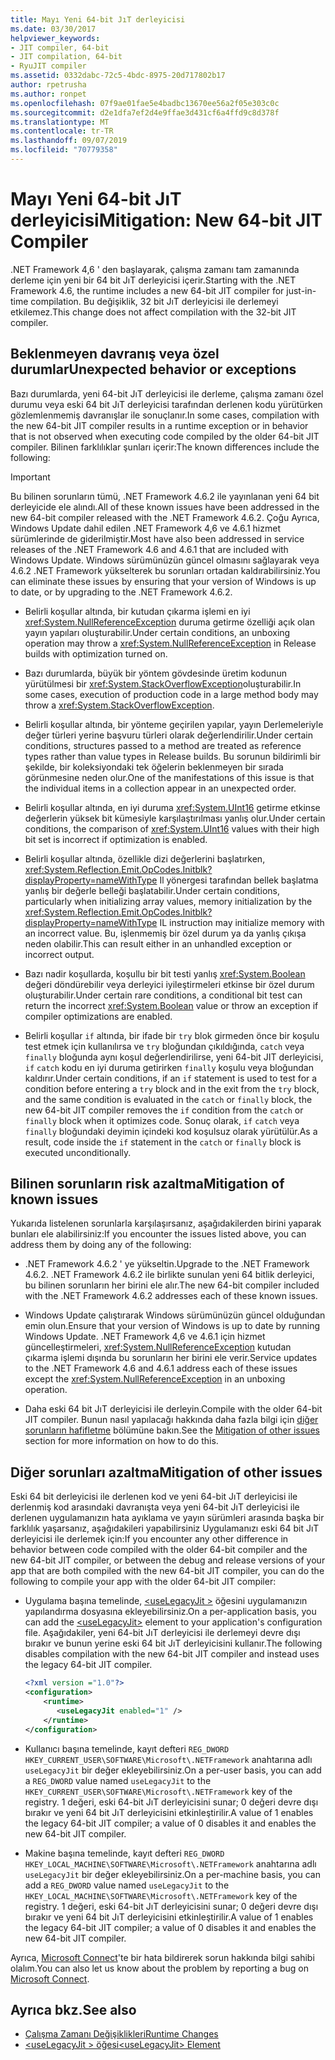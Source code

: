 ```yaml
---
title: Mayı Yeni 64-bit JıT derleyicisi
ms.date: 03/30/2017
helpviewer_keywords:
- JIT compiler, 64-bit
- JIT compilation, 64-bit
- RyuJIT compiler
ms.assetid: 0332dabc-72c5-4bdc-8975-20d717802b17
author: rpetrusha
ms.author: ronpet
ms.openlocfilehash: 07f9ae01fae5e4badbc13670ee56a2f05e303c0c
ms.sourcegitcommit: d2e1dfa7ef2d4e9ffae3d431cf6a4ffd9c8d378f
ms.translationtype: MT
ms.contentlocale: tr-TR
ms.lasthandoff: 09/07/2019
ms.locfileid: "70779358"
---
```

# <a name="mitigation-new-64-bit-jit-compiler"></a><span data-ttu-id="eb2a2-102">Mayı Yeni 64-bit JıT derleyicisi</span><span class="sxs-lookup"><span data-stu-id="eb2a2-102">Mitigation: New 64-bit JIT Compiler</span></span>
<span data-ttu-id="eb2a2-103">.NET Framework 4,6 ' den başlayarak, çalışma zamanı tam zamanında derleme için yeni bir 64 bit JıT derleyicisi içerir.</span><span class="sxs-lookup"><span data-stu-id="eb2a2-103">Starting with the .NET Framework 4.6, the runtime includes a new 64-bit JIT compiler for just-in-time compilation.</span></span> <span data-ttu-id="eb2a2-104">Bu değişiklik, 32 bit JıT derleyicisi ile derlemeyi etkilemez.</span><span class="sxs-lookup"><span data-stu-id="eb2a2-104">This change does not affect compilation with the  32-bit JIT compiler.</span></span>  
  
## <a name="unexpected-behavior-or-exceptions"></a><span data-ttu-id="eb2a2-105">Beklenmeyen davranış veya özel durumlar</span><span class="sxs-lookup"><span data-stu-id="eb2a2-105">Unexpected behavior or exceptions</span></span>  
 <span data-ttu-id="eb2a2-106">Bazı durumlarda, yeni 64-bit JıT derleyicisi ile derleme, çalışma zamanı özel durumu veya eski 64 bit JıT derleyicisi tarafından derlenen kodu yürütürken gözlemlenmemiş davranışlar ile sonuçlanır.</span><span class="sxs-lookup"><span data-stu-id="eb2a2-106">In some cases, compilation with the new 64-bit JIT compiler results in a runtime exception or in behavior that is not observed when executing code compiled by the older 64-bit JIT compiler.</span></span> <span data-ttu-id="eb2a2-107">Bilinen farklılıklar şunları içerir:</span><span class="sxs-lookup"><span data-stu-id="eb2a2-107">The known differences include the following:</span></span>  
  
> [!IMPORTANT]
> <span data-ttu-id="eb2a2-108">Bu bilinen sorunların tümü, .NET Framework 4.6.2 ile yayınlanan yeni 64 bit derleyicide ele alındı.</span><span class="sxs-lookup"><span data-stu-id="eb2a2-108">All of these known issues have been addressed in the new 64-bit compiler released with the .NET Framework 4.6.2.</span></span> <span data-ttu-id="eb2a2-109">Çoğu Ayrıca, Windows Update dahil edilen .NET Framework 4,6 ve 4.6.1 hizmet sürümlerinde de giderilmiştir.</span><span class="sxs-lookup"><span data-stu-id="eb2a2-109">Most have also been addressed in service releases of the .NET Framework 4.6 and 4.6.1 that are included with Windows Update.</span></span> <span data-ttu-id="eb2a2-110">Windows sürümünüzün güncel olmasını sağlayarak veya 4.6.2 .NET Framework yükselterek bu sorunları ortadan kaldırabilirsiniz.</span><span class="sxs-lookup"><span data-stu-id="eb2a2-110">You can eliminate these issues by ensuring that your version of Windows is up to date, or by upgrading to the .NET Framework 4.6.2.</span></span>  
  
- <span data-ttu-id="eb2a2-111">Belirli koşullar altında, bir kutudan çıkarma işlemi en iyi <xref:System.NullReferenceException> duruma getirme özelliği açık olan yayın yapıları oluşturabilir.</span><span class="sxs-lookup"><span data-stu-id="eb2a2-111">Under certain conditions, an unboxing operation may throw a <xref:System.NullReferenceException> in Release builds with optimization turned on.</span></span>  
  
- <span data-ttu-id="eb2a2-112">Bazı durumlarda, büyük bir yöntem gövdesinde üretim kodunun yürütülmesi bir <xref:System.StackOverflowException>oluşturabilir.</span><span class="sxs-lookup"><span data-stu-id="eb2a2-112">In some cases, execution of production code in a large method body may throw a <xref:System.StackOverflowException>.</span></span>  
  
- <span data-ttu-id="eb2a2-113">Belirli koşullar altında, bir yönteme geçirilen yapılar, yayın Derlemeleriyle değer türleri yerine başvuru türleri olarak değerlendirilir.</span><span class="sxs-lookup"><span data-stu-id="eb2a2-113">Under certain conditions, structures passed to a method are treated as reference types rather than value types in Release builds.</span></span> <span data-ttu-id="eb2a2-114">Bu sorunun bildirimli bir şekilde, bir koleksiyondaki tek öğelerin beklenmeyen bir sırada görünmesine neden olur.</span><span class="sxs-lookup"><span data-stu-id="eb2a2-114">One of the manifestations of this issue is that the individual items in a collection appear in an unexpected order.</span></span>  
  
- <span data-ttu-id="eb2a2-115">Belirli koşullar altında, en iyi duruma <xref:System.UInt16> getirme etkinse değerlerin yüksek bit kümesiyle karşılaştırılması yanlış olur.</span><span class="sxs-lookup"><span data-stu-id="eb2a2-115">Under certain conditions, the comparison of <xref:System.UInt16> values with their high bit set is incorrect if optimization is enabled.</span></span>  
  
- <span data-ttu-id="eb2a2-116">Belirli koşullar altında, özellikle dizi değerlerini başlatırken, <xref:System.Reflection.Emit.OpCodes.Initblk?displayProperty=nameWithType> Il yönergesi tarafından bellek başlatma yanlış bir değerle belleği başlatabilir.</span><span class="sxs-lookup"><span data-stu-id="eb2a2-116">Under certain conditions, particularly when initializing array values, memory initialization by the <xref:System.Reflection.Emit.OpCodes.Initblk?displayProperty=nameWithType> IL instruction may initialize memory with an incorrect value.</span></span> <span data-ttu-id="eb2a2-117">Bu, işlenmemiş bir özel durum ya da yanlış çıkışa neden olabilir.</span><span class="sxs-lookup"><span data-stu-id="eb2a2-117">This can result either in an unhandled exception or incorrect output.</span></span>  
  
- <span data-ttu-id="eb2a2-118">Bazı nadir koşullarda, koşullu bir bit testi yanlış <xref:System.Boolean> değeri döndürebilir veya derleyici iyileştirmeleri etkinse bir özel durum oluşturabilir.</span><span class="sxs-lookup"><span data-stu-id="eb2a2-118">Under certain rare conditions, a conditional bit test can return the incorrect <xref:System.Boolean> value or throw an exception if compiler optimizations are enabled.</span></span>  
  
- <span data-ttu-id="eb2a2-119">Belirli koşullar `if` altında, bir ifade bir `try` blok girmeden önce bir koşulu test etmek için kullanılırsa ve `try` bloğundan çıkıldığında, `catch` veya `finally` bloğunda aynı koşul değerlendirilirse, yeni 64-bit JIT derleyicisi, `if` `catch` kodu en iyi duruma getirirken `finally` koşulu veya bloğundan kaldırır.</span><span class="sxs-lookup"><span data-stu-id="eb2a2-119">Under certain conditions, if an `if` statement is used to test for a condition before entering  a `try` block and in the exit from the `try` block, and the same condition is evaluated in the `catch` or `finally` block, the new 64-bit JIT compiler removes the `if` condition from the `catch` or `finally` block when it optimizes code.</span></span> <span data-ttu-id="eb2a2-120">Sonuç olarak, `if` `catch` veya `finally` bloğundaki deyimin içindeki kod koşulsuz olarak yürütülür.</span><span class="sxs-lookup"><span data-stu-id="eb2a2-120">As a result, code inside the `if` statement in the `catch` or `finally` block is executed unconditionally.</span></span>  
  
<a name="General"></a>   
## <a name="mitigation-of-known-issues"></a><span data-ttu-id="eb2a2-121">Bilinen sorunların risk azaltma</span><span class="sxs-lookup"><span data-stu-id="eb2a2-121">Mitigation of known issues</span></span>  
 <span data-ttu-id="eb2a2-122">Yukarıda listelenen sorunlarla karşılaşırsanız, aşağıdakilerden birini yaparak bunları ele alabilirsiniz:</span><span class="sxs-lookup"><span data-stu-id="eb2a2-122">If you encounter the issues listed above, you can address them by doing any of the following:</span></span>  
  
- <span data-ttu-id="eb2a2-123">.NET Framework 4.6.2 ' ye yükseltin.</span><span class="sxs-lookup"><span data-stu-id="eb2a2-123">Upgrade to the .NET Framework 4.6.2.</span></span> <span data-ttu-id="eb2a2-124">.NET Framework 4.6.2 ile birlikte sunulan yeni 64 bitlik derleyici, bu bilinen sorunların her birini ele alır.</span><span class="sxs-lookup"><span data-stu-id="eb2a2-124">The new 64-bit compiler included with the .NET Framework 4.6.2 addresses each of these known issues.</span></span>  
  
- <span data-ttu-id="eb2a2-125">Windows Update çalıştırarak Windows sürümünüzün güncel olduğundan emin olun.</span><span class="sxs-lookup"><span data-stu-id="eb2a2-125">Ensure that your version of Windows is up to date by running Windows Update.</span></span> <span data-ttu-id="eb2a2-126">.NET Framework 4,6 ve 4.6.1 için hizmet güncelleştirmeleri, <xref:System.NullReferenceException> kutudan çıkarma işlemi dışında bu sorunların her birini ele verir.</span><span class="sxs-lookup"><span data-stu-id="eb2a2-126">Service updates to the .NET Framework 4.6 and 4.6.1 address each of these issues except the <xref:System.NullReferenceException> in an unboxing operation.</span></span>  
  
- <span data-ttu-id="eb2a2-127">Daha eski 64 bit JıT derleyicisi ile derleyin.</span><span class="sxs-lookup"><span data-stu-id="eb2a2-127">Compile with the older 64-bit JIT compiler.</span></span> <span data-ttu-id="eb2a2-128">Bunun nasıl yapılacağı hakkında daha fazla bilgi için [diğer sorunların hafifletme](#Other) bölümüne bakın.</span><span class="sxs-lookup"><span data-stu-id="eb2a2-128">See the [Mitigation of other issues](#Other) section for more information on how to do this.</span></span>  
  
<a name="Other"></a>   
## <a name="mitigation-of-other-issues"></a><span data-ttu-id="eb2a2-129">Diğer sorunları azaltma</span><span class="sxs-lookup"><span data-stu-id="eb2a2-129">Mitigation of other issues</span></span>  
 <span data-ttu-id="eb2a2-130">Eski 64 bit derleyicisi ile derlenen kod ve yeni 64-bit JıT derleyicisi ile derlenmiş kod arasındaki davranışta veya yeni 64-bit JıT derleyicisi ile derlenen uygulamanızın hata ayıklama ve yayın sürümleri arasında başka bir farklılık yaşarsanız, aşağıdakileri yapabilirsiniz Uygulamanızı eski 64 bit JıT derleyicisi ile derlemek için:</span><span class="sxs-lookup"><span data-stu-id="eb2a2-130">If you encounter any other difference in behavior between code compiled with the older 64-bit compiler and the new 64-bit JIT compiler, or between the debug and release versions of your app that are both compiled with the new 64-bit JIT compiler, you can do the following to compile your app with the older 64-bit JIT compiler:</span></span>  
  
- <span data-ttu-id="eb2a2-131">Uygulama başına temelinde, [ \<useLegacyJit >](../configure-apps/file-schema/runtime/uselegacyjit-element.md) öğesini uygulamanızın yapılandırma dosyasına ekleyebilirsiniz.</span><span class="sxs-lookup"><span data-stu-id="eb2a2-131">On a per-application basis, you can add the [\<useLegacyJit>](../configure-apps/file-schema/runtime/uselegacyjit-element.md) element to your application's configuration file.</span></span> <span data-ttu-id="eb2a2-132">Aşağıdakiler, yeni 64-bit JıT derleyicisi ile derlemeyi devre dışı bırakır ve bunun yerine eski 64 bit JıT derleyicisini kullanır.</span><span class="sxs-lookup"><span data-stu-id="eb2a2-132">The following disables compilation with the new 64-bit JIT compiler and instead uses the legacy 64-bit JIT compiler.</span></span>  
  
    ```xml  
    <?xml version ="1.0"?>  
    <configuration>  
        <runtime>  
           <useLegacyJit enabled="1" />  
        </runtime>  
    </configuration>  
    ```  
  
- <span data-ttu-id="eb2a2-133">Kullanıcı başına temelinde, kayıt defteri `REG_DWORD` `HKEY_CURRENT_USER\SOFTWARE\Microsoft\.NETFramework` anahtarına adlı `useLegacyJit` bir değer ekleyebilirsiniz.</span><span class="sxs-lookup"><span data-stu-id="eb2a2-133">On a per-user basis, you can add a `REG_DWORD` value named `useLegacyJit` to the `HKEY_CURRENT_USER\SOFTWARE\Microsoft\.NETFramework` key of the registry.</span></span> <span data-ttu-id="eb2a2-134">1 değeri, eski 64-bit JıT derleyicisini sunar; 0 değeri devre dışı bırakır ve yeni 64 bit JıT derleyicisini etkinleştirilir.</span><span class="sxs-lookup"><span data-stu-id="eb2a2-134">A value of 1 enables the legacy 64-bit JIT compiler; a value of 0 disables it and enables the new 64-bit JIT compiler.</span></span>  
  
- <span data-ttu-id="eb2a2-135">Makine başına temelinde, kayıt defteri `REG_DWORD` `HKEY_LOCAL_MACHINE\SOFTWARE\Microsoft\.NETFramework` anahtarına adlı `useLegacyJit` bir değer ekleyebilirsiniz.</span><span class="sxs-lookup"><span data-stu-id="eb2a2-135">On a per-machine basis, you can add a `REG_DWORD` value named `useLegacyJit` to the `HKEY_LOCAL_MACHINE\SOFTWARE\Microsoft\.NETFramework` key of the registry.</span></span> <span data-ttu-id="eb2a2-136">1 değeri, eski 64-bit JıT derleyicisini sunar; 0 değeri devre dışı bırakır ve yeni 64 bit JıT derleyicisini etkinleştirilir.</span><span class="sxs-lookup"><span data-stu-id="eb2a2-136">A value of 1 enables the legacy 64-bit JIT compiler; a value of 0 disables it and enables the new 64-bit JIT compiler.</span></span>  
  
 <span data-ttu-id="eb2a2-137">Ayrıca, [Microsoft Connect](https://connect.microsoft.com/VisualStudio)'te bir hata bildirerek sorun hakkında bilgi sahibi olalım.</span><span class="sxs-lookup"><span data-stu-id="eb2a2-137">You can also let us know about the problem by reporting a bug on [Microsoft Connect](https://connect.microsoft.com/VisualStudio).</span></span>  
  
## <a name="see-also"></a><span data-ttu-id="eb2a2-138">Ayrıca bkz.</span><span class="sxs-lookup"><span data-stu-id="eb2a2-138">See also</span></span>

- [<span data-ttu-id="eb2a2-139">Çalışma Zamanı Değişiklikleri</span><span class="sxs-lookup"><span data-stu-id="eb2a2-139">Runtime Changes</span></span>](runtime-changes-in-the-net-framework-4-6.md)
- [<span data-ttu-id="eb2a2-140">\<useLegacyJit > öğesi</span><span class="sxs-lookup"><span data-stu-id="eb2a2-140">\<useLegacyJit> Element</span></span>](../configure-apps/file-schema/runtime/uselegacyjit-element.md)
